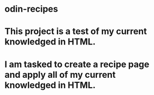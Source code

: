 # odin-recipes
# This project is a test of my current knowledged in HTML.
# I am tasked to create a recipe page and apply all of my current knowledged in HTML.